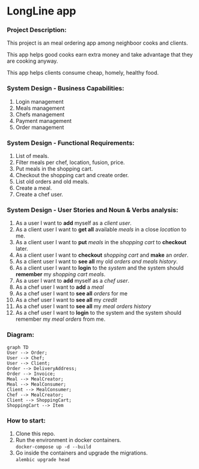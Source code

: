 # LongLine app

### Project Description:

This project is an meal ordering app among neighboor cooks and clients.

This app helps good cooks earn extra money and take advantage that they are cooking anyway.

This app helps clients consume cheap, homely, healthy food.

### System Design - Business Capabilities:

1. Login management
2. Meals management
3. Chefs management
4. Payment management
5. Order management

### System Design - Functional Requirements:

1. List of meals.
2. Filter meals per chef, location, fusion, price.
3. Put meals in the shopping cart.
4. Checkout the shopping cart and create order.
5. List old orders and old meals.
6. Create a meal.
7. Create a chef user.

### System Design - User Stories and Noun & Verbs analysis:

1. As a user I want to **add** myself as a *client user*.
2. As a client user I want to **get all** available *meals* in a close *location* to me.
3. As a client user I want to **put** *meals* in the *shopping cart* to **checkout** later.
4. As a client user I want to **checkout** *shopping cart* and **make** an *order*.
5. As a client user I want to **see all** my old *orders and meals history*.
6. As a client user I want to **login** to the *system* and the system should **remember** my *shopping cart meals*.
7. As a user I want to **add** myself as a *chef user*.
8. As a chef user I want to **add** a *meal*
9. As a chef user I want to **see all** *orders* for me
10. As a chef user I want to **see all** my *credit*
11. As a chef user I want to **see all** my *meal orders history*
12. As a chef user I want to **login** to the system and the system should remember my *meal orders* from me.

### Diagram:  

```mermaid
graph TD
User --> Order;
User --> Chef;
User --> Client;
Order --> DeliveryAddress;
Order --> Invoice;
Meal --> MealCreator;
Meal --> MealConsumer;
Client --> MealConsumer;
Chef --> MealCreator;
Client --> ShoppingCart;
ShoppingCart --> Item
```

### How to start:  
1. Clone this repo.
2. Run the environment in docker containers.  
```docker-compose up -d --build```
3. Go inside the containers and upgrade the migrations.  
```alembic upgrade head```
